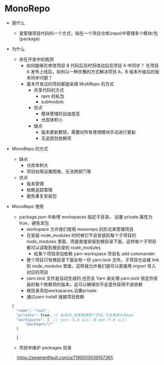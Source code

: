 # MonoRepo

- 是什么
  - 是管理项目代码的一个方式，指在一个项目仓库(repo)中管理多个模块/包(package)
- 为什么
  - 存在开发中的瓶颈
    - 如何能够在修改项目 B 代码后及时将改动后在项目 A 中同步？ 在项目 A 发布上线后，如何以一种优雅的方式解决项目 A，B 版本升级后的版本同步问题？
    - 基本开发过的项目都是采用 MultiRepo 的方式
      - 共享代码的方式
        - npm 的私包
        - submodule
      - 优点
        - 模块管理的自由度高
        - 仓库体积小
      - 缺点
        - 版本更新繁琐，需要对所有使用模块手动进行更新
        - 无追踪包依赖项
- MonoRepo 的方式
  - 缺点
    - 仓库体积大
    - 项目权限设置困难，无法跨部门等
  - 优点
    - 版本管理
    - 依赖追踪管理
    - 避免重复安装包
- MonoRepo 使用

  - package.json 中新增 workspaces 指定子目录， 设置 private 属性为 true，避免发包
    - workspace 允许我们使用 monorepo 的形式来管理项目
    - 在安装 node_modules 的时候它不会安装到每个子项目的 node_modules 里面，而是直接安装到根目录下面，这样每个子项目都可以读取到根目录的 node_modules
      - 给某个项目添加依赖 yarn workspace 项目名 add commander
    - 整个项目只有根目录下面会有一份 yarn.lock 文件。子项目也会被 link 到 node_modules 里面，这样就允许我们就可以直接用 import 导入对应的项目
    - yarn.lock 文件是自动生成的,也完全 Yarn 来处理.yarn.lock 锁定你安装的每个依赖项的版本，这可以确保你不会意外获得不良依赖
    - 根目录添加workspaces,设置private
    - 通过yarn install 链接项目依赖

  ```js
  {
    "name": "root",
    "private": true, // 私有的,用来管理整个项目,不会被发布到npm
    "workspaces": [  // yarn（1.0 以上）或 npm（7.0 以上）
        "packages/\*"
    ]

    }
  ```

  - 项目中维护 packages 目录

> https://segmentfault.com/a/1190000039157365

```

```
